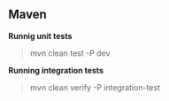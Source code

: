 ## Maven 

**Runnig unit tests**

> mvn clean test -P dev

**Running integration tests**

> mvn clean verify -P integration-test 
